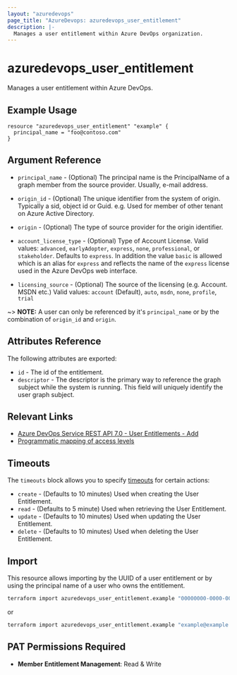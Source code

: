 ```yaml
---
layout: "azuredevops"
page_title: "AzureDevops: azuredevops_user_entitlement"
description: |-
  Manages a user entitlement within Azure DevOps organization.
---
```


# azuredevops_user_entitlement

Manages a user entitlement within Azure DevOps.

## Example Usage

```hcl
resource "azuredevops_user_entitlement" "example" {
  principal_name = "foo@contoso.com"
}
```

## Argument Reference

* `principal_name` - (Optional) The principal name is the PrincipalName of a graph member from the source provider. Usually, e-mail address.

* `origin_id` - (Optional) The unique identifier from the system of origin. Typically a sid, object id or Guid. e.g. Used for member of other tenant on Azure Active Directory.

* `origin` - (Optional) The type of source provider for the origin identifier.

* `account_license_type` - (Optional) Type of Account License. Valid values: `advanced`, `earlyAdopter`, `express`, `none`, `professional`, or `stakeholder`. Defaults to `express`. In addition the value `basic` is allowed which is an alias for `express` and reflects the name of the `express` license used in the Azure DevOps web interface.

* `licensing_source` - (Optional) The source of the licensing (e.g. Account. MSDN etc.) Valid values: `account` (Default), `auto`, `msdn`, `none`, `profile`, `trial`

~> **NOTE:** A user can only be referenced by it's `principal_name` or by the combination of `origin_id` and `origin`.

## Attributes Reference

The following attributes are exported:

- `id` - The id of the entitlement.
- `descriptor` - The descriptor is the primary way to reference the graph subject while the system is running. This field will uniquely identify the user graph subject.

## Relevant Links

- [Azure DevOps Service REST API 7.0 - User Entitlements - Add](https://docs.microsoft.com/en-us/rest/api/azure/devops/memberentitlementmanagement/user-entitlements/add?view=azure-devops-rest-7.0)
- [Programmatic mapping of access levels](https://docs.microsoft.com/en-us/azure/devops/organizations/security/access-levels?view=azure-devops#programmatic-mapping-of-access-levels)

## Timeouts

The `timeouts` block allows you to specify [timeouts](https://developer.hashicorp.com/terraform/language/resources/syntax#operation-timeouts) for certain actions:

* `create` - (Defaults to 10 minutes) Used when creating the User Entitlement.
* `read` - (Defaults to 5 minute) Used when retrieving the User Entitlement.
* `update` - (Defaults to 10 minutes) Used when updating the User Entitlement.
* `delete` - (Defaults to 10 minutes) Used when deleting the User Entitlement.

## Import

This resource allows importing by the UUID of a user entitlement or by using the principal name of a user who owns the entitlement.

```sh
terraform import azuredevops_user_entitlement.example "00000000-0000-0000-0000-000000000000"
```

or 

```sh
terraform import azuredevops_user_entitlement.example "example@example.com"
```

## PAT Permissions Required

- **Member Entitlement Management**: Read & Write
